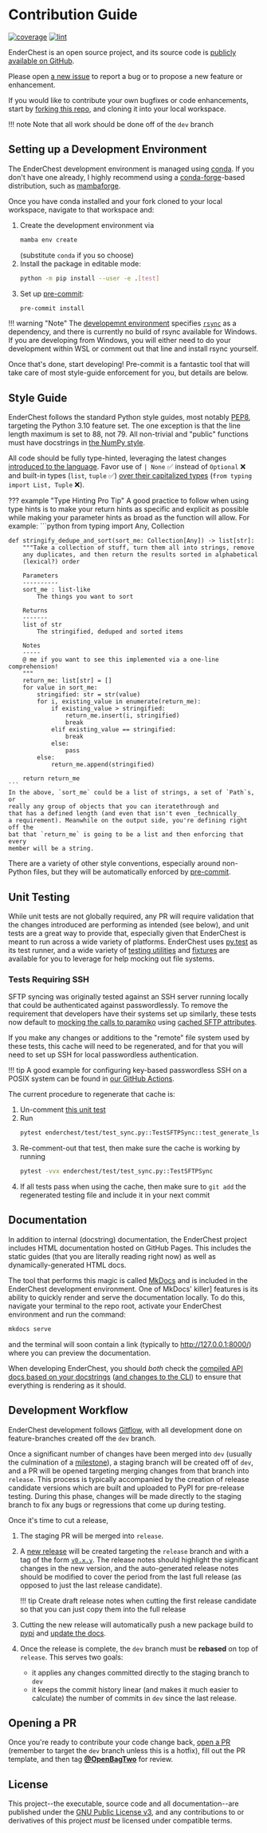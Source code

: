 # Contribution Guide

[![coverage](../img/coverage.svg)](../coverage)
[![lint](../img/pylint.svg)](../lint-report.txt)

EnderChest is an open source project, and its source code is
[publicly available on GitHub](https://github.com/OpenBagTwo/EnderChest).

Please open [a new issue](https://github.com/OpenBagTwo/EnderChest/issues/new)
to report a bug or to propose a new feature or enhancement.

If you would like to contribute your own bugfixes or code enhancements, start by
[forking this repo](https://github.com/OpenBagTwo/EnderChest/fork), and cloning
it into your local workspace.

!!! note
    Note that all work should be done off of the `dev` branch

## Setting up a Development Environment

The EnderChest development environment is managed using
[conda](https://docs.conda.io/en/latest/). If you don't have one already,
I highly recommend using a [conda-forge](https://conda-forge.org/)-based
distribution, such as [mambaforge](https://github.com/conda-forge/miniforge#mambaforge).

Once you have conda installed and your fork cloned to your local workspace, navigate
to that workspace and:

1. Create the development environment via
   ```bash
   mamba env create
   ```
   (substitute `conda` if you so choose)
1. Install the package in editable mode:
   ```bash
   python -m pip install --user -e .[test]
   ```
1. Set up [pre-commit](https://pre-commit.com/):
   ```bash
   pre-commit install
   ```

!!! warning "Note"
    The [developemnt environment](https://github.com/OpenBagTwo/EnderChest/blob/dev/environment.yml)
    specifies [`rsync`](https://anaconda.org/conda-forge/rsync) as a dependency,
    and there is currently no build of rsync available for Windows. If you are
    developing from Windows, you will either need to do your development within
    WSL or comment out that line and install rsync yourself.


Once that's done, start developing! Pre-commit is a fantastic tool that will
take care of most style-guide enforcement for you, but details are below.

## Style Guide

EnderChest follows the standard Python style guides, most notably
[PEP8](https://peps.python.org/pep-0008/), targeting the Python 3.10 feature set.
The one exception is that the line length maximum is set to 88, not 79. All
non-trivial and "public" functions must have docstrings in
[the NumPy style](https://numpydoc.readthedocs.io/en/latest/format.html).

All code should be fully type-hinted, leveraging the latest changes
[introduced to the language](https://docs.python.org/3/whatsnew/3.10.html#new-features-related-to-type-hints).
Favor use of `| None` ✅ instead of `Optional` ❌ and built-in types (`list`, `tuple` ✅)
[over their capitalized types](https://docs.python.org/3/whatsnew/3.9.html#type-hinting-generics-in-standard-collections)
(`from typing import List, Tuple` ❌).

??? example "Type Hinting Pro Tip"
    A good practice to follow when using type hints is to make your return hints
    as specific and explicit as possible while making your parameter hints
    as broad as the function will allow. For example:
    ```python
    from typing import Any, Collection


    def stringify_dedupe_and_sort(sort_me: Collection[Any]) -> list[str]:
        """Take a collection of stuff, turn them all into strings, remove
        any duplicates, and then return the results sorted in alphabetical
        (lexical?) order

        Parameters
        ----------
        sort_me : list-like
            The things you want to sort

        Returns
        -------
        list of str
            The stringified, deduped and sorted items

        Notes
        -----
        @ me if you want to see this implemented via a one-line comprehension!
        """
        return_me: list[str] = []
        for value in sort_me:
            stringified: str = str(value)
            for i, existing_value in enumerate(return_me):
                if existing_value > stringified:
                    return_me.insert(i, stringified)
                    break
                elif existing_value == stringified:
                    break
                else:
                    pass
            else:
                return_me.append(stringified)

        return return_me
    ```
    In the above, `sort_me` could be a list of strings, a set of `Path`s, or
    really any group of objects that you can iteratethrough and
    that has a defined length (and even that isn't even _technically_
    a requirement). Meanwhile on the output side, you're defining right off the
    bat that `return_me` is going to be a list and then enforcing that every
    member will be a string.

There are a variety of other style conventions, especially around non-Python
files, but they will be automatically enforced by
[pre-commit](https://github.com/OpenBagTwo/EnderChest/blob/dev/.pre-commit-config.yaml).

## Unit Testing

While unit tests are not globally required, any PR will require validation that
the changes introduced are performing as intended (see below), and unit tests
are a great way to provide that, especially given that EnderChest is meant to
run across a wide variety of platforms. EnderChest uses
[py.test](https://docs.pytest.org/en/7.3.x/) as its test runner, and a wide
variety of
[testing utilities](https://github.com/OpenBagTwo/EnderChest/blob/dev/enderchest/test/utils.py)
and [fixtures](https://github.com/OpenBagTwo/EnderChest/blob/dev/enderchest/test/conftest.py)
are available for you to leverage for help mocking out file systems.

### Tests Requiring SSH

SFTP syncing was originally tested against an SSH server running locally that
could be authenticated against passwordlessly. To remove the requirement that
developers have their systems set up similarly, these tests now default to
[mocking the calls to paramiko](https://github.com/OpenBagTwo/EnderChest/blob/dev/enderchest/test/mock_paramiko.py)
using
[cached SFTP attributes](https://github.com/OpenBagTwo/EnderChest/blob/dev/enderchest/test/testing_files/lstat_cache.json).

If you make any changes or additions to the "remote" file system used by these
tests, this cache will need to be regenerated, and for that you will need to
set up SSH for local passwordless authentication.

!!! tip
    A good example for configuring key-based passwordless SSH on a POSIX
    system can be found in
    [our GitHub Actions](https://github.com/OpenBagTwo/EnderChest/blob/paramiko/.github/workflows/pull_request.yml#L40-L47).

The current procedure to regenerate that cache is:

1. Un-comment [this unit test](https://github.com/OpenBagTwo/EnderChest/blob/853bdbac76124fb9e6d4a754f4dd73c48e66d829/enderchest/test/test_sync.py#L542-L545)
1. Run
   ```bash
   pytest enderchest/test/test_sync.py::TestSFTPSync::test_generate_lstat_cache --use-local-ssh
   ```
1. Re-comment-out that test, then make sure the cache is working by running
   ```bash
   pytest -vvx enderchest/test/test_sync.py::TestSFTPSync
   ```
1. If all tests pass when using the cache, then make sure to `git add` the
   regenerated testing file and include it in your next commit

## Documentation

In addition to internal (docstring) documentation, the EnderChest project includes
HTML documentation hosted on GitHub Pages. This includes the static guides (that
you are literally reading right now) as well as dynamically-generated HTML docs.

The tool that performs this magic is called [MkDocs](https://www.mkdocs.org/) and
is included in the EnderChest development environment. One of MkDocs' killer]
features is its ability to quickly render and serve the documentation locally.
To do this, navigate your terminal to the repo root, activate your EnderChest
environment and run the command:

```bash
mkdocs serve
```

and the terminal will soon contain a link (typically to http://127.0.0.1:8000/)
where you can preview the documentation.

When developing EnderChest, you should _both_ check
the [compiled API docs based on your docstrings](http://127.0.0.1:8000/reference/enderchest/)
([and changes to the CLI](http://127.0.0.1:8000/cli/)) to ensure that everything
is rendering as it should.

## Development Workflow

EnderChest development follows
[Gitflow](https://www.atlassian.com/git/tutorials/comparing-workflows/gitflow-workflow),
with all development done on feature-branches created off the `dev` branch.

Once a significant number of changes have been merged into `dev` (usually the
culmination of a
[milestone](https://github.com/OpenBagTwo/EnderChest/milestones)), a staging
branch will be created off of `dev`, and a PR will be opened targeting merging
changes from that branch into `release`. This process is typically accompanied
by the creation of release candidate versions which are built and uploaded to PyPI
for pre-release testing. During this phase, changes will be made directly
to the staging branch to fix any bugs or regressions that come up during testing.

Once it's time to cut a release,

1. The staging PR will be merged into `release`.
2. A [new release](https://github.com/OpenBagTwo/EnderChest/releases/new) will
   be created targeting the `release` branch and with a tag of the form
   [`v0.x.y`](https://semver.org/). The release notes should highlight the
   significant changes in the new version, and the auto-generated release notes
   should be modified to cover the period from the last full release
   (as opposed to just the last release candidate).

    !!! tip
        Create draft release notes when cutting the first release candidate
        so that you can just copy them into the full release

3. Cutting the new release will automatically push a new package build to
   [pypi](https://pypi.org/project/enderchest/) and
   [update the docs](https://openbagtwo.github.io/EnderChest/release/).
4. Once the release is complete, the `dev` branch must be **rebased** on top of
   `release`. This serves two goals:
   - it applies any changes committed directly to the staging branch to `dev`
   - it keeps the commit history linear (and makes it much easier to calculate)
     the number of commits in `dev` since the last release.

## Opening a PR

Once you're ready to contribute your code change back,
[open a PR](https://github.com/OpenBagTwo/EnderChest/compare) (remember to
target the `dev` branch unless this is a hotfix), fill out the PR template, and
then tag **[@OpenBagTwo](https://github.com/OpenBagTwo)** for review.

## License

This project--the executable, source code and all documentation--are published
under the
[GNU Public License v3](https://github.com/OpenBagTwo/EnderChest/blob/dev/LICENSE),
and any contributions to or derivatives of this project _must_ be licensed under
compatible terms.
